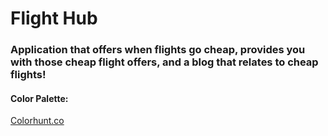 # Flight Hub

### Application that offers when flights go cheap, provides you with those cheap flight offers, and a blog that relates to cheap flights!

#### Color Palette:
[Colorhunt.co](https://colorhunt.co/palette/6482ad7fa1c3e2dad6f5eded)
